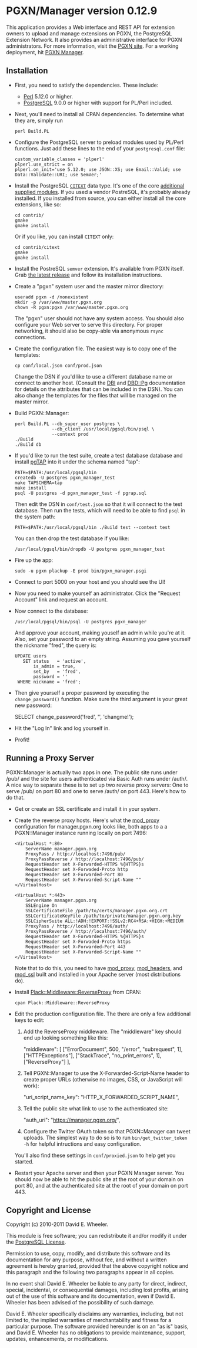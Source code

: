 PGXN/Manager version 0.12.9
===========================

This application provides a Web interface and REST API for extension owners to
upload and manage extensions on PGXN, the PostgreSQL Extension Network. It
also provides an administrative interface for PGXN administrators. For more
information, visit the [PGXN site](http://pgxn.org/). For a working
deployment, hit [PGXN Manager](http://manager.pgxn.org/).


Installation
------------

* First, you need to satisfy the dependencies. These include:

  + [Perl](http://www.perl.org/) 5.12.0 or higher.
  + [PostgreSQL](http://www.postgresql.org/) 9.0.0 or higher with support for
    PL/Perl included.

* Next, you'll need to install all CPAN dependencies. To determine what they
  are, simply run

      perl Build.PL

* Configure the PostgreSQL server to preload modules used by PL/Perl
  functions. Just add these lines to the end of your `postgresql.conf` file:

      custom_variable_classes = 'plperl'
      plperl.use_strict = on
      plperl.on_init='use 5.12.0; use JSON::XS; use Email::Valid; use Data::Validate::URI; use SemVer;'

* Install the PostgreSQL
  [`CITEXT`](http://www.postgresql.org/docs/current/static/citext.html) data
  type. It's one of the core [additional supplied
  modules](http://www.postgresql.org/docs/current/static/contrib.html). If you
  used a vendor PostreSQL, it's probably already installed. If you installed
  from source, you can either install all the core extensions, like so:

      cd contrib/
      gmake
      gmake install

  Or if you like, you can install `CITEXT` only:

      cd contrib/citext
      gmake
      gmake install

* Install the PostreSQL `semver` extension. It's available from PGXN itself.
  Grab [the latest release](http://pgxn.org/dist/semver/) and follow its
  installation instructions.

* Create a "pgxn" system user and the master mirror directory:

      useradd pgxn -d /nonexistent
      mkdir -p /var/www/master.pgxn.org
      chown -R pgxn:pgxn /var/www/master.pgxn.org

  The "pgxn" user should not have any system access. You should also configure
  your Web server to serve this directory. For proper networking, it should
  also be copy-able via anonymous `rsync` connections.

* Create the configuration file. The easiest way is to copy one of the templates:

      cp conf/local.json conf/prod.json

  Change the DSN if you'd like to use a different database name or connect to
  another host. (Consult the [DBI](http://search.cpan.org/perldoc?DBI) and
  [DBD::Pg](http://search.cpan.org/perldoc?DBD::Pg) documentation for details
  on the attributes that can be included in the DSN). You can also change the
  templates for the files that will be managed on the master mirror.

* Build PGXN::Manager:

      perl Build.PL --db_super_user postgres \
                    --db_client /usr/local/pgsql/bin/psql \
                    --context prod
      ./Build
      ./Build db

* If you'd like to run the test suite, create a test database database and
  install [pgTAP](http://pgtap.org/) into it under the schema named "tap":

      PATH=$PATH:/usr/local/pgsql/bin
      createdb -U postgres pgxn_manager_test
      make TAPSCHEMA=tap
      make install
      psql -U postgres -d pgxn_manager_test -f pgrap.sql

  Then edit the DSN in `conf/test.json` so that it will connect to the test
  database. Then run the tests, which will need to be able to find `psql` in
  the system path:

      PATH=$PATH:/usr/local/pgsql/bin ./Build test --context test

  You can then drop the test database if you like:

      /usr/local/pgsql/bin/dropdb -U postgres pgxn_manager_test

* Fire up the app:

      sudo -u pgxn plackup -E prod bin/pgxn_manager.psgi

* Connect to port 5000 on your host and you should see the UI!

* Now you need to make yourself an administrator. Click the "Request Account"
  link and request an account.

* Now connect to the database:

      /usr/local/pgsql/bin/psql -U postgres pgxn_manager

  And approve your account, making youself an admin while you're at it. Also,
  set your password to an empty string. Assuming you gave yourself the
  nickname "fred", the query is:

      UPDATE users
         SET status   = 'active',
             is_admin = true,
             set_by   = 'fred',
             password = ''
       WHERE nickname = 'fred';

* Then give yourself a proper password by executing the `change_password()`
  function. Make sure the third argument is your great new password:

    SELECT change_password('fred', '', 'changme!');

* Hit the "Log In" link and log yourself in.

* Profit!

Running a Proxy Server
----------------------

PGXN::Manager is actually two apps in one. The public site runs under /pub/
and the site for users authenticated via Basic Auth runs under /auth/. A nice
way to separate these is to set up two reverse proxy servers: One to serve
/pub/ on port 80 and one to serve /auth/ on port 443. Here's how to do that.

* Get or create an SSL certificate and install it in your system.

* Create the reverse proxy hosts. Here's what the
  [mod_proxy](http://httpd.apache.org/docs/2.2/mod/mod_proxy.html)
  configuration for manager.pgxn.org looks like, both apps to a a
  PGXN::Manager instance running locally on port 7496:

      <VirtualHost *:80>
          ServerName manager.pgxn.org
          ProxyPass / http://localhost:7496/pub/
          ProxyPassReverse / http://localhost:7496/pub/
          RequestHeader set X-Forwarded-HTTPS %{HTTPS}s
          RequestHeader set X-Forwaded-Proto http
          RequestHeader set X-Forwarded-Port 80
          RequestHeader set X-Forwarded-Script-Name ""
      </VirtualHost>

      <VirtualHost *:443>
          ServerName manager.pgxn.org
          SSLEngine On
          SSLCertificateFile /path/to/certs/manager.pgxn.org.crt
          SSLCertificateKeyFile /path/to/private/manager.pgxn.org.key
          SSLCipherSuite ALL:!ADH:!EXPORT:!SSLv2:RC4+RSA:+HIGH:+MEDIUM
          ProxyPass / http://localhost:7496/auth/
          ProxyPassReverse / http://localhost:7496/auth/
          RequestHeader set X-Forwarded-HTTPS %{HTTPS}s
          RequestHeader set X-Forwaded-Proto https
          RequestHeader set X-Forwarded-Port 443
          RequestHeader set X-Forwarded-Script-Name ""
      </VirtualHost>

  Note that to do this, you need to have
  [mod_proxy](http://httpd.apache.org/docs/2.2/mod/mod_proxy.html),
  [mod_headers](http://httpd.apache.org/docs/2.2/mod/mod_headers.html), and
  [mod_ssl](http://httpd.apache.org/docs/2.2/mod/mod_ssl.html) built and
  installed in your Apache server (most distributions do).

* Install
  [Plack::Middleware::ReverseProxy](http://search.cpan.org/perloc?Plack::Middleware::ReverseProxy)
  from CPAN:

      cpan Plack::Middleware::ReverseProxy

* Edit the production configuration file. The there are only a few additional
  keys to edit:

    1. Add the ReverseProxy middleware. The "middleware" key should end up
       looking something like this:

        "middleware": [
            ["ErrorDocument", 500, "/error", "subrequest", 1],
            ["HTTPExceptions"],
            ["StackTrace", "no_print_errors", 1],
            ["ReverseProxy"]
        ],

    2. Tell PGXN::Manager to use the X-Forwarded-Script-Name header to create
       proper URLs (otherwise no images, CSS, or JavaScript will work):

        "uri_script_name_key": "HTTP_X_FORWARDED_SCRIPT_NAME",

    3. Tell the public site what link to use to the authenticated site:

        "auth_uri": "https://manager.pgxn.org/",

    4. Configure the Twitter OAuth token so that PGXN::Manager can tweet
       uploads. The simplest way to do so is to run `bin/get_twitter_token -h`
       for helpful intructions and easy configuration.

  You'll also find these settings in `conf/proxied.json` to help get you
  started.

* Restart your Apache server and then your PGXN Manager server. You should now
  be able to hit the public site at the root of your domain on port 80, and at
  the authenticated site at the root of your domain on port 443.

Copyright and License
---------------------

Copyright (c) 2010-2011 David E. Wheeler.

This module is free software; you can redistribute it and/or modify it under
the [PostgreSQL License](http://www.opensource.org/licenses/postgresql).

Permission to use, copy, modify, and distribute this software and its
documentation for any purpose, without fee, and without a written agreement is
hereby granted, provided that the above copyright notice and this paragraph
and the following two paragraphs appear in all copies.

In no event shall David E. Wheeler be liable to any party for direct,
indirect, special, incidental, or consequential damages, including lost
profits, arising out of the use of this software and its documentation, even
if David E. Wheeler has been advised of the possibility of such damage.

David E. Wheeler specifically disclaims any warranties, including, but not
limited to, the implied warranties of merchantability and fitness for a
particular purpose. The software provided hereunder is on an "as is" basis,
and David E. Wheeler has no obligations to provide maintenance, support,
updates, enhancements, or modifications.
